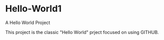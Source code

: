 # Hello-World1

A Hello World Project

This project is the classic 
"Hello World" prject
focused on using GITHUB.
